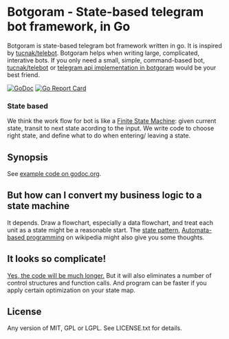 # Botgoram - State-based telegram bot framework, in Go

Botgoram is state-based telegram bot framework written in go. It is inspired by [tucnak/telebot](https://github.com/tucnak/telebot). Botgoram helps when writing large, complicated, interative bots. If you only need a small, simple, command-based bot, [tucnak/telebot](https://github.com/tucnak/telebot) or [telegram api implementation in botgoram](https://godoc.org/github.com/Patrolavia/botgoram/telegram) would be your best friend.

[![GoDoc](https://godoc.org/github.com/Patrolavia/botgoram?status.svg)](https://godoc.org/github.com/Patrolavia/botgoram)
[![Go Report Card](https://goreportcard.com/badge/github.com/Patrolavia/botgoram)](https://goreportcard.com/report/github.com/Patrolavia/botgoram)

### State based

We think the work flow for bot is like a [Finite State Machine](https://en.wikipedia.org/wiki/Finite-state_machine): given current state, transit to next state acording to the input. We write code to choose right state, and define what to do when entering/ leaving a state.

## Synopsis

See [example code on godoc.org](https://godoc.org/github.com/Patrolavia/botgoram#example-package).

## But how can I convert my business logic to a state machine

It depends. Draw a flowchart, especially a data flowchart, and treat each unit as a state might be a reasonable start. The [state pattern](https://en.wikipedia.org/wiki/State_pattern), [Automata-based programming](https://en.wikipedia.org/wiki/Automata-based_programming) on wikipedia might also give you some thoughts.

## It looks so complicate!

[Yes, the code will be much longer.](https://en.wikipedia.org/wiki/Automata-based_programming#Automata-based_style_program) But it will also eliminates a number of control structures and function calls. And program can be faster if you apply certain optimization on your state map.

## License

Any version of MIT, GPL or LGPL. See LICENSE.txt for details.
